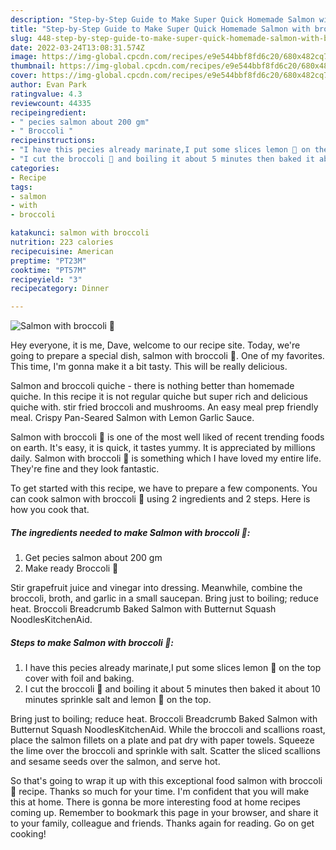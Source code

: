 ```yaml
---
description: "Step-by-Step Guide to Make Super Quick Homemade Salmon with broccoli 🥦"
title: "Step-by-Step Guide to Make Super Quick Homemade Salmon with broccoli 🥦"
slug: 448-step-by-step-guide-to-make-super-quick-homemade-salmon-with-broccoli
date: 2022-03-24T13:08:31.574Z
image: https://img-global.cpcdn.com/recipes/e9e544bbf8fd6c20/680x482cq70/salmon-with-broccoli-recipe-main-photo.jpg
thumbnail: https://img-global.cpcdn.com/recipes/e9e544bbf8fd6c20/680x482cq70/salmon-with-broccoli-recipe-main-photo.jpg
cover: https://img-global.cpcdn.com/recipes/e9e544bbf8fd6c20/680x482cq70/salmon-with-broccoli-recipe-main-photo.jpg
author: Evan Park
ratingvalue: 4.3
reviewcount: 44335
recipeingredient:
- " pecies salmon about 200 gm"
- " Broccoli "
recipeinstructions:
- "I have this pecies already marinate,I put some slices lemon 🍋 on the top cover with foil and baking."
- "I cut the broccoli 🥦 and boiling it about 5 minutes then baked it about 10 minutes sprinkle salt and lemon 🍋 on the top."
categories:
- Recipe
tags:
- salmon
- with
- broccoli

katakunci: salmon with broccoli 
nutrition: 223 calories
recipecuisine: American
preptime: "PT23M"
cooktime: "PT57M"
recipeyield: "3"
recipecategory: Dinner

---
```



![Salmon with broccoli 🥦](https://img-global.cpcdn.com/recipes/e9e544bbf8fd6c20/680x482cq70/salmon-with-broccoli-recipe-main-photo.jpg)

Hey everyone, it is me, Dave, welcome to our recipe site. Today, we're going to prepare a special dish, salmon with broccoli 🥦. One of my favorites. This time, I'm gonna make it a bit tasty. This will be really delicious.

Salmon and broccoli quiche - there is nothing better than homemade quiche. In this recipe it is not regular quiche but super rich and delicious quiche with. stir fried broccoli and mushrooms. An easy meal prep friendly meal. Crispy Pan-Seared Salmon with Lemon Garlic Sauce.

Salmon with broccoli 🥦 is one of the most well liked of recent trending foods on earth. It's easy, it is quick, it tastes yummy. It is appreciated by millions daily. Salmon with broccoli 🥦 is something which I have loved my entire life. They're fine and they look fantastic.


To get started with this recipe, we have to prepare a few components. You can cook salmon with broccoli 🥦 using 2 ingredients and 2 steps. Here is how you cook that.

<!--inarticleads1-->

##### The ingredients needed to make Salmon with broccoli 🥦:

1. Get  pecies salmon about 200 gm
1. Make ready  Broccoli 🥦


Stir grapefruit juice and vinegar into dressing. Meanwhile, combine the broccoli, broth, and garlic in a small saucepan. Bring just to boiling; reduce heat. Broccoli Breadcrumb Baked Salmon with Butternut Squash NoodlesKitchenAid. 

<!--inarticleads2-->

##### Steps to make Salmon with broccoli 🥦:

1. I have this pecies already marinate,I put some slices lemon 🍋 on the top cover with foil and baking.
1. I cut the broccoli 🥦 and boiling it about 5 minutes then baked it about 10 minutes sprinkle salt and lemon 🍋 on the top.


Bring just to boiling; reduce heat. Broccoli Breadcrumb Baked Salmon with Butternut Squash NoodlesKitchenAid. While the broccoli and scallions roast, place the salmon fillets on a plate and pat dry with paper towels. Squeeze the lime over the broccoli and sprinkle with salt. Scatter the sliced scallions and sesame seeds over the salmon, and serve hot. 

So that's going to wrap it up with this exceptional food salmon with broccoli 🥦 recipe. Thanks so much for your time. I'm confident that you will make this at home. There is gonna be more interesting food at home recipes coming up. Remember to bookmark this page in your browser, and share it to your family, colleague and friends. Thanks again for reading. Go on get cooking!
